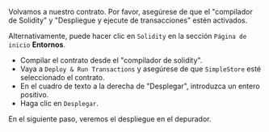 Volvamos a nuestro contrato.
Por favor, asegúrese de que el "compilador de Solidity" y "Despliegue y ejecute de transacciones" estén activados.

Alternativamente, puede hacer clic en `Solidity` en la sección `Página de inicio` **Entornos**.

- Compilar el contrato desde el "compilador de solidity".
- Vaya a `Deploy & Run Transactions` y asegúrese de que `SimpleStore` esté seleccionado el contrato.
- En el cuadro de texto a la derecha de "Desplegar", introduzca un entero positivo.
- Haga clic en `Desplegar`.

En el siguiente paso, veremos el despliegue en el depurador.
